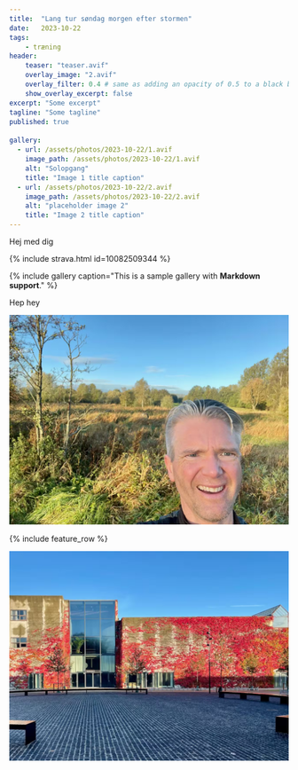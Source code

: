 ```yaml
---
title:  "Lang tur søndag morgen efter stormen"
date:   2023-10-22
tags:
    - træning
header:
    teaser: "teaser.avif"
    overlay_image: "2.avif"
    overlay_filter: 0.4 # same as adding an opacity of 0.5 to a black background
    show_overlay_excerpt: false
excerpt: "Some excerpt"
tagline: "Some tagline"
published: true

gallery:
  - url: /assets/photos/2023-10-22/1.avif
    image_path: /assets/photos/2023-10-22/1.avif
    alt: "Solopgang"
    title: "Image 1 title caption"
  - url: /assets/photos/2023-10-22/2.avif
    image_path: /assets/photos/2023-10-22/2.avif
    alt: "placeholder image 2"
    title: "Image 2 title caption"
---
```


Hej med dig

{% include strava.html id=10082509344 %}

{% include gallery caption="This is a sample gallery with **Markdown support**." %}

Hep hey

![Hep hey](/assets/photos/2023-10-22/1.jpeg)

{% include feature_row %}

![Hep hey](/assets/photos/2023-10-22/2.jpeg)
